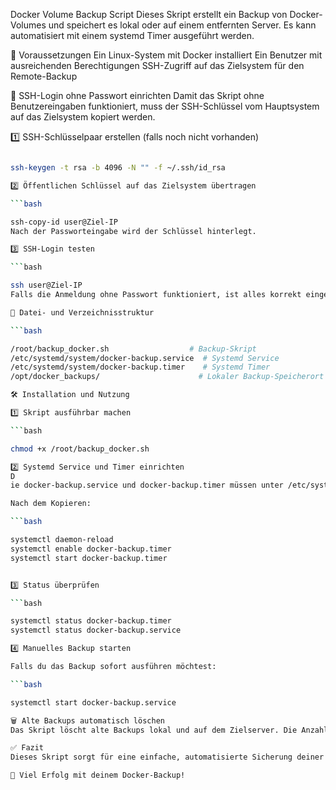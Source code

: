 Docker Volume Backup Script
Dieses Skript erstellt ein Backup von Docker-Volumes und speichert es lokal oder auf einem entfernten Server. Es kann automatisiert mit einem systemd Timer ausgeführt werden.

🔧 Voraussetzungen
Ein Linux-System mit Docker installiert
Ein Benutzer mit ausreichenden Berechtigungen
SSH-Zugriff auf das Zielsystem für den Remote-Backup

🔑 SSH-Login ohne Passwort einrichten
Damit das Skript ohne Benutzereingaben funktioniert, muss der SSH-Schlüssel vom Hauptsystem auf das Zielsystem kopiert werden.

1️⃣ SSH-Schlüsselpaar erstellen (falls noch nicht vorhanden)
```bash

ssh-keygen -t rsa -b 4096 -N "" -f ~/.ssh/id_rsa

2️⃣ Öffentlichen Schlüssel auf das Zielsystem übertragen

```bash

ssh-copy-id user@Ziel-IP
Nach der Passworteingabe wird der Schlüssel hinterlegt.

3️⃣ SSH-Login testen

```bash

ssh user@Ziel-IP
Falls die Anmeldung ohne Passwort funktioniert, ist alles korrekt eingerichtet.

📂 Datei- und Verzeichnisstruktur

```bash

/root/backup_docker.sh                  # Backup-Skript
/etc/systemd/system/docker-backup.service  # Systemd Service
/etc/systemd/system/docker-backup.timer    # Systemd Timer
/opt/docker_backups/                      # Lokaler Backup-Speicherort

🛠️ Installation und Nutzung

1️⃣ Skript ausführbar machen

```bash

chmod +x /root/backup_docker.sh

2️⃣ Systemd Service und Timer einrichten
D
ie docker-backup.service und docker-backup.timer müssen unter /etc/systemd/system/ liegen und "root" gehören.

Nach dem Kopieren:

```bash

systemctl daemon-reload
systemctl enable docker-backup.timer
systemctl start docker-backup.timer


3️⃣ Status überprüfen

```bash

systemctl status docker-backup.timer
systemctl status docker-backup.service

4️⃣ Manuelles Backup starten

Falls du das Backup sofort ausführen möchtest:

```bash

systemctl start docker-backup.service

🗑️ Alte Backups automatisch löschen
Das Skript löscht alte Backups lokal und auf dem Zielserver. Die Anzahl der gespeicherten Backups kann in der Konfiguration angepasst werden.

✅ Fazit
Dieses Skript sorgt für eine einfache, automatisierte Sicherung deiner Docker-Volumes. Es kann per systemd gesteuert werden und unterstützt Remote-Backups über SCP.

🚀 Viel Erfolg mit deinem Docker-Backup!